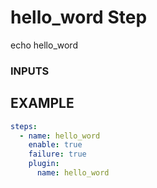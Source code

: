 # hello_word Step
echo hello_word

### INPUTS


## EXAMPLE 

```yml
steps:
  - name: hello_word
    enable: true
    failure: true
    plugin:
      name: hello_word
```
